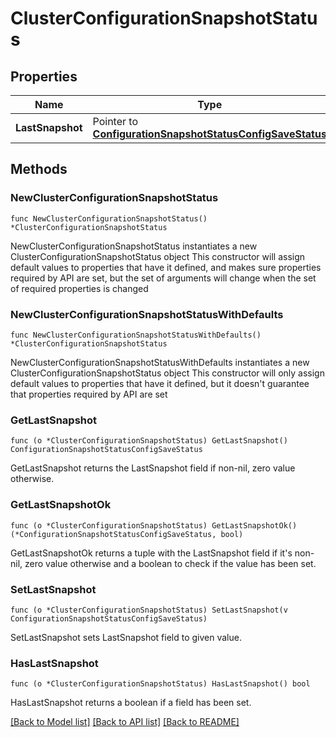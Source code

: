 # ClusterConfigurationSnapshotStatus

## Properties

Name | Type | Description | Notes
------------ | ------------- | ------------- | -------------
**LastSnapshot** | Pointer to [**ConfigurationSnapshotStatusConfigSaveStatus**](ConfigurationSnapshotStatusConfigSaveStatus.md) |  | [optional] 

## Methods

### NewClusterConfigurationSnapshotStatus

`func NewClusterConfigurationSnapshotStatus() *ClusterConfigurationSnapshotStatus`

NewClusterConfigurationSnapshotStatus instantiates a new ClusterConfigurationSnapshotStatus object
This constructor will assign default values to properties that have it defined,
and makes sure properties required by API are set, but the set of arguments
will change when the set of required properties is changed

### NewClusterConfigurationSnapshotStatusWithDefaults

`func NewClusterConfigurationSnapshotStatusWithDefaults() *ClusterConfigurationSnapshotStatus`

NewClusterConfigurationSnapshotStatusWithDefaults instantiates a new ClusterConfigurationSnapshotStatus object
This constructor will only assign default values to properties that have it defined,
but it doesn't guarantee that properties required by API are set

### GetLastSnapshot

`func (o *ClusterConfigurationSnapshotStatus) GetLastSnapshot() ConfigurationSnapshotStatusConfigSaveStatus`

GetLastSnapshot returns the LastSnapshot field if non-nil, zero value otherwise.

### GetLastSnapshotOk

`func (o *ClusterConfigurationSnapshotStatus) GetLastSnapshotOk() (*ConfigurationSnapshotStatusConfigSaveStatus, bool)`

GetLastSnapshotOk returns a tuple with the LastSnapshot field if it's non-nil, zero value otherwise
and a boolean to check if the value has been set.

### SetLastSnapshot

`func (o *ClusterConfigurationSnapshotStatus) SetLastSnapshot(v ConfigurationSnapshotStatusConfigSaveStatus)`

SetLastSnapshot sets LastSnapshot field to given value.

### HasLastSnapshot

`func (o *ClusterConfigurationSnapshotStatus) HasLastSnapshot() bool`

HasLastSnapshot returns a boolean if a field has been set.


[[Back to Model list]](../README.md#documentation-for-models) [[Back to API list]](../README.md#documentation-for-api-endpoints) [[Back to README]](../README.md)


